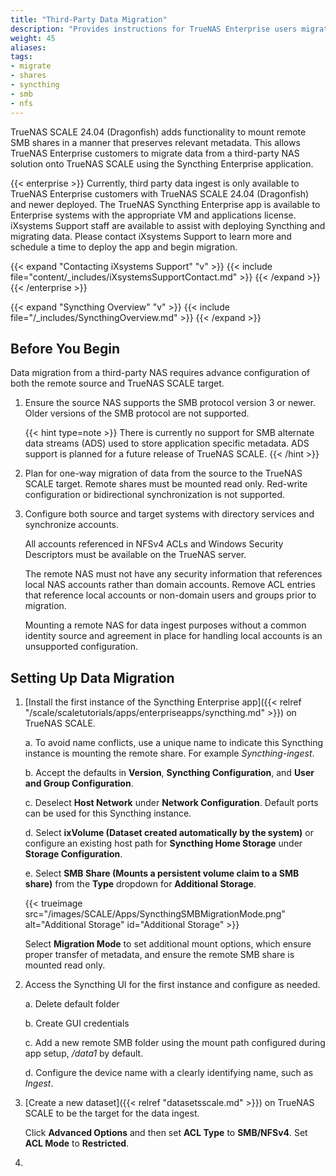 ```yaml
---
title: "Third-Party Data Migration"
description: "Provides instructions for TrueNAS Enterprise users migrating data from third-party NAS solutions to TrueNAS SCALE using the Syncthing App."
weight: 45
aliases:
tags:
- migrate
- shares
- syncthing
- smb
- nfs
---
```


TrueNAS SCALE 24.04 (Dragonfish) adds functionality to mount remote SMB shares in a manner that preserves relevant metadata.
This allows TrueNAS Enterprise customers to migrate data from a third-party NAS solution onto TrueNAS SCALE using the Syncthing Enterprise application.

{{< enterprise >}}
Currently, third party data ingest is only available to TrueNAS Enterprise customers with TrueNAS SCALE 24.04 (Dragonfish) and newer deployed.
The TrueNAS Syncthing Enterprise app is available to Enterprise systems with the appropriate VM and applications license.
iXsystems Support staff are available to assist with deploying Syncthing and migrating data.
Please contact iXsystems Support to learn more and schedule a time to deploy the app and begin migration.

{{< expand "Contacting iXsystems Support" "v" >}}
{{< include file="content/_includes/iXsystemsSupportContact.md" >}}
{{< /expand >}}
{{< /enterprise >}}

{{< expand "Syncthing Overview" "v" >}}
{{< include file="/_includes/SyncthingOverview.md" >}}
{{< /expand >}}

## Before You Begin

Data migration from a third-party NAS requires advance configuration of both the remote source and TrueNAS SCALE target.

1. Ensure the source NAS supports the SMB protocol version 3 or newer.
   Older versions of the SMB protocol are not supported.

   {{< hint type=note >}}
   There is currently no support for SMB alternate data streams (ADS) used to store application specific metadata.
   ADS support is planned for a future release of TrueNAS SCALE.
   {{< /hint >}}

2. Plan for one-way migration of data from the source to the TrueNAS SCALE target.
   Remote shares must be mounted read only.
   Red-write configuration or bidirectional synchronization is not supported.

3. Configure both source and target systems with directory services and synchronize accounts.

   All accounts referenced in NFSv4 ACLs and Windows Security Descriptors must be available on the TrueNAS server.

   The remote NAS must not have any security information that references local NAS accounts rather than domain accounts.
   Remove ACL entries that reference local accounts or non-domain users and groups prior to migration.

   Mounting a remote NAS for data ingest purposes without a common identity source and agreement in place for handling local accounts is an unsupported configuration.

## Setting Up Data Migration

1. [Install the first instance of the Syncthing Enterprise app]({{< relref "/scale/scaletutorials/apps/enterpriseapps/syncthing.md" >}}) on TrueNAS SCALE.

    a. To avoid name conflicts, use a unique name to indicate this Syncthing instance is mounting the remote share. For example *Syncthing-ingest*.

    b. Accept the defaults in **Version**, **Syncthing Configuration**, and **User and Group Configuration**.

    c. Deselect **Host Network** under **Network Configuration**. Default ports can be used for this Syncthing instance.

    d. Select **ixVolume (Dataset created automatically by the system)** or configure an existing host path for **Syncthing Home Storage** under **Storage Configuration**.

    e. Select **SMB Share (Mounts a persistent volume claim to a SMB share)** from the **Type** dropdown for **Additional Storage**.

    {{< trueimage src="/images/SCALE/Apps/SyncthingSMBMigrationMode.png" alt="Additional Storage" id="Additional Storage" >}}

    Select **Migration Mode** to set additional mount options, which ensure proper transfer of metadata, and ensure the remote SMB share is mounted read only.

2. Access the Syncthing UI for the first instance and configure as needed.

   a. Delete default folder <!-- What does this mean? Do we have screenshots of this? -->

   b. Create GUI credentials

   c. Add a new remote SMB folder using the mount path configured during app setup, */data1* by default.

   d. Configure the device name with a clearly identifying name, such as *Ingest*.

3. [Create a new dataset]({{< relref "datasetsscale.md" >}}) on TrueNAS SCALE to be the target for the data ingest.

    Click **Advanced Options** and then set **ACL Type** to **SMB/NFSv4**.
    Set **ACL Mode** to **Restricted**.

4.
